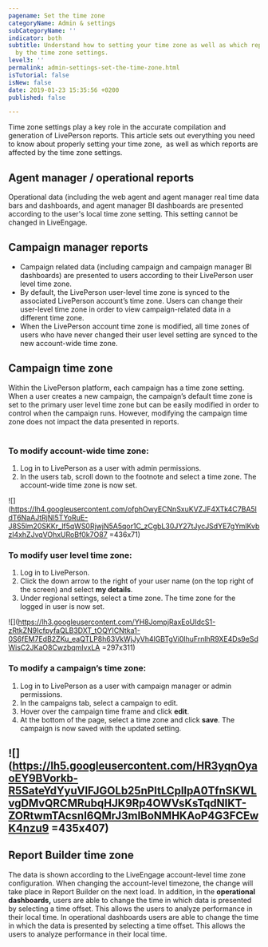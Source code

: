 ```yaml
---
pagename: Set the time zone
categoryName: Admin & settings
subCategoryName: ''
indicator: both
subtitle: Understand how to setting your time zone as well as which reports are affected
  by the time zone settings.
level3: ''
permalink: admin-settings-set-the-time-zone.html
isTutorial: false
isNew: false
date: 2019-01-23 15:35:56 +0200
published: false

---
```

Time zone settings play a key role in the accurate compilation and generation of LivePerson reports. This article sets out everything you need to know about properly setting your time zone,  as well as which reports are affected by the time zone settings.

## **Agent manager / operational reports**

Operational data (including the web agent and agent manager real time data bars and dashboards, and agent manager BI dashboards are presented according to the user's local time zone setting. This setting cannot be changed in LiveEngage.

## **Campaign manager reports**

* Campaign related data (including campaign and campaign manager BI dashboards) are presented to users according to their LivePerson user level time zone.
* By default, the LivePerson user-level time zone is synced to the associated LivePerson account’s time zone. Users can change their user-level time zone in order to view campaign-related data in a different time zone.
* When the LivePerson account time zone is modified, all time zones of users who have never changed their user level setting are synced to the new account-wide time zone.

## **Campaign time zone**

Within the LivePerson platform, each campaign has a time zone setting. When a user creates a new campaign, the campaign’s default time zone is set to the primary user level time zone but can be easily modified in order to control when the campaign runs. However, modifying the campaign time zone does not impact the data presented in reports.                                                  

### **To modify account-wide time zone:**

1. Log in to LivePerson as a user with admin permissions.
2. In the users tab, scroll down to the footnote and select a time zone. The account-wide time zone is now set.

![](https://lh4.googleusercontent.com/ofphOwyECNnSxuKVZJF4XTk4C7BA5ldT6NaAJtRjNl5TYoRuE-J8S5lm20SKKr_lf5qWS0RjwjN5A5qor1C_zCgbL30JY27tJycJSdYE7gYmlKvbzl4xhZJvqVOhxURoBf0k7O87 =436x71)

### **To modify user level time zone:**

1. Log in to LivePerson.
2. Click the down arrow to the right of your user name (on the top right of the screen) and select **my details**.
3. Under regional settings, select a time zone. The time zone for the logged in user is now set.

![](https://lh3.googleusercontent.com/YH8JompjRaxEoUIdcS1-zRtkZN9IcfpyfaQLB3DXT_tOQYICNtka1-0S6fEM7EdB2ZKu_eaQTLP8h63VkWjJyVh4lGBTgVi0lhuFrnlhR9XE4Ds9eSdWisC2JKaO8CwzbqmIvxLA =297x311)

### **To modify a campaign’s time zone:**

1. Log in to LivePerson as a user with campaign manager or admin permissions.
2. In the campaigns tab, select a campaign to edit.
3. Hover over the campaign time frame and click **edit**.
4. At the bottom of the page, select a time zone and click **save**. The campaign is now saved with the updated setting.

## ![](https://lh5.googleusercontent.com/HR3yqnOyaoEY9BVorkb-R5SateYdYyuVlFJGOLb25nPItLCpllpA0TfnSKWLvgDMvQRCMRubqHJK9Rp4OWVsKsTqdNIKT-ZORtwmTAcsnI6QMrJ3mIBoNMHKAoP4G3FCEwK4nzu9 =435x407)

## **Report Builder time zone**

The data is shown according to the LiveEngage account-level time zone configuration. When changing the account-level timezone, the change will take place in Report Builder on the next load. In addition, in the **operational dashboards,** users are able to change the time in which data is presented by selecting a time offset. This allows the users to analyze performance in their local time. In operational dashboards users are able to change the time in which the data is presented by selecting a time offset. This allows the users to analyze performance in their local time.  